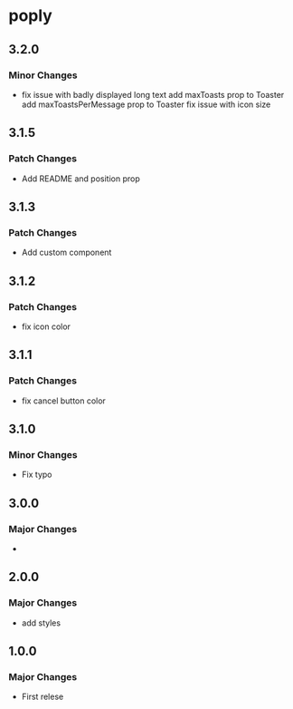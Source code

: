 # poply

## 3.2.0

### Minor Changes

- fix issue with badly displayed long text
  add maxToasts prop to Toaster
  add maxToastsPerMessage prop to Toaster
  fix issue with icon size

## 3.1.5

### Patch Changes

- Add README and position prop

## 3.1.3

### Patch Changes

- Add custom component

## 3.1.2

### Patch Changes

- fix icon color

## 3.1.1

### Patch Changes

- fix cancel button color

## 3.1.0

### Minor Changes

- Fix typo

## 3.0.0

### Major Changes

-

## 2.0.0

### Major Changes

- add styles

## 1.0.0

### Major Changes

- First relese
